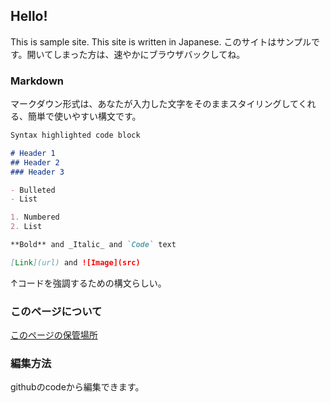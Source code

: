 ## Hello!

This is sample site. This site is written in Japanese.
このサイトはサンプルです。開いてしまった方は、速やかにブラウザバックしてね。

### Markdown

マークダウン形式は、あなたが入力した文字をそのままスタイリングしてくれる、簡単で使いやすい構文です。
```markdown
Syntax highlighted code block

# Header 1
## Header 2
### Header 3

- Bulleted
- List

1. Numbered
2. List

**Bold** and _Italic_ and `Code` text

[Link](url) and ![Image](src)
```
↑コードを強調するための構文らしい。

### このページについて

[このページの保管場所](https://github.com/4kura/4kura.github.io/)

### 編集方法

githubのcodeから編集できます。
